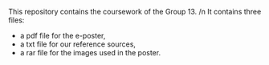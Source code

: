 This repository contains the coursework of the Group 13. /n
It contains three files: 
- a pdf file for the e-poster,
- a txt file for our reference sources,
- a rar file for the images used in the poster.
